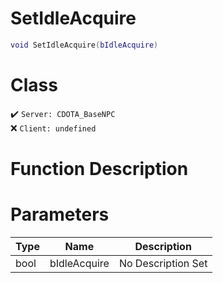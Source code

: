 # SetIdleAcquire
```lua
void SetIdleAcquire(bIdleAcquire)
```
# Class
✔️ `Server: CDOTA_BaseNPC`  
❌ `Client: undefined`  

# Function Description

# Parameters
Type|Name|Description
--|--|--
bool|bIdleAcquire|No Description Set
